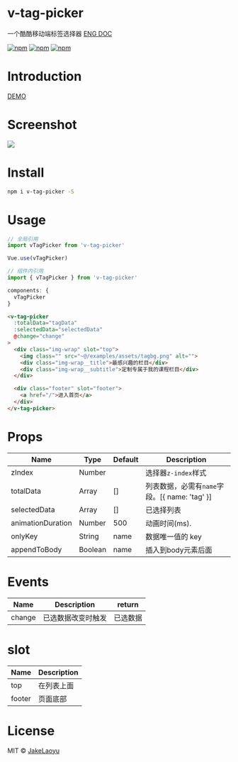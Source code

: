 # v-tag-picker

一个酷酷移动端标签选择器 [ENG DOC](https://github.com/JakeLaoyu/v-tag-picker/blob/master/README.md)

[![npm](https://img.shields.io/npm/v/v-tag-picker.svg?style=flat-square)](https://www.npmjs.com/package/v-tag-picker)
[![npm](https://img.shields.io/npm/dt/v-tag-picker.svg?style=flat-square)](https://www.npmjs.com/package/v-tag-picker)
[![npm](https://img.shields.io/npm/l/v-tag-picker.svg?style=flat-square)](https://github.com/jakelaoyu/v-tag-picker/blob/master/LICENSE)

# Introduction

[DEMO](https://jakelaoyu.github.io/v-tag-picker/demo/#/demo)

# Screenshot

![](https://blogimg.jakeyu.top/v-tag-picker/screenshot-3.gif)

# Install

```sh
npm i v-tag-picker -S
```

# Usage

```js
// 全局引用
import vTagPicker from 'v-tag-picker'

Vue.use(vTagPicker)

// 组件内引用
import { vTagPicker } from 'v-tag-picker'

components: {
  vTagPicker
}
```

```html
<v-tag-picker
  :totalData="tagData"
  :selectedData="selectedData"
  @change="change"
>
  <div class="img-wrap" slot="top">
    <img class="" src="~@/examples/assets/tagbg.png" alt="">
    <div class="img-wrap__title">最感兴趣的栏目</div>
    <div class="img-wrap__subtitle">定制专属于我的课程栏目</div>
  </div>

  <div class="footer" slot="footer">
    <a href="/">进入首页</a>
  </div>
</v-tag-picker>
```

# Props

| Name              | Type    | Default | Description                                   |
| ----------------- | ------- | ------- | --------------------------------------------- |
| zIndex            | Number  |         | 选择器`z-index`样式                           |
| totalData         | Array   | []      | 列表数据，必需有`name`字段。[{ name: 'tag' }] |
| selectedData      | Array   | []      | 已选择列表                                    |
| animationDuration | Number  | 500     | 动画时间(ms).                                 |
| onlyKey           | String  | name    | 数据唯一值的 key                              |
| appendToBody      | Boolean | name    | 插入到body元素后面                            |

# Events

| Name   | Description        | return   |
| ------ | ------------------ | -------- |
| change | 已选数据改变时触发 | 已选数据 |

# slot

| Name   | Description |
| ------ | ----------- |
| top    | 在列表上面  |
| footer | 页面底部    |

# License
MIT © [JakeLaoyu](https://github.com/JakeLaoyu)
